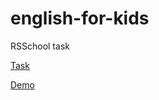 # english-for-kids

RSSchool task

[Task](https://github.com/rolling-scopes-school/tasks/blob/master/tasks/rslang/english-for-kids.md)

[Demo](https://tastypurgen-english-for-kids.netlify.app/)
